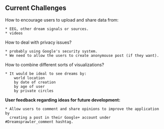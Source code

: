 ## Current Challenges

How to encourage users to upload and share data from:

	* EEG, other dream signals or sources.
	* videos


How to deal with privacy issues? 
	
	* probably using Google's security system.
	* We need to allow the users to create anonymouse post (if they want).

How to combine different sorts of visualizations?
	
	* It would be ideal to see dreams by:
		world location
		by date of creation
		by age of user
		by private circles

**User feedback regarding ideas for future development:**
	
	* Allow users to comment and share opinions to improve the application by
	  creating a post in their Google+ account under #Dreamsprawler_comment hashtag.

	
